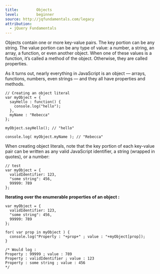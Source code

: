 ```yaml
---
title:        Objects
level:        beginner
source: http://jqfundamentals.com/legacy
attribution: 
  - jQuery Fundamentals
---
```

Objects contain one or more key-value pairs. The key portion can be any string. The value portion can be any type of value: a number, a string, an array, a function, or even another object.  When one of these values is a function, it’s called a method of the object. Otherwise, they are called properties.

As it turns out, nearly everything in JavaScript is an object &#8212; arrays, functions, numbers, even strings &#8212; and they all have properties and methods.

```
// Creating an object literal
var myObject = {
  sayHello : function() {
    console.log("hello");
  },
  myName : "Rebecca"
};

myObject.sayHello(); // "hello"

console.log( myObject.myName ); // "Rebecca"
```

When creating object literals, note that the key portion of each key-value pair can be written as any valid JavaScript identifier, a string (wrapped in quotes), or a number:

```
// test
var myObject = {
  validIdentifier: 123,
  "some string": 456,
  99999: 789
};
```

__Iterating over the enumerable properties of an object :__

```
var myObject = {
  validIdentifier: 123,
  "some string": 456,
  99999: 789
};

for( var prop in myObject ) { 
  console.log("Property : "+prop+" ; value : "+myObject[prop]);  
}

/* Would log :
Property : 99999 ; value : 789
Property : validIdentifier ; value : 123
Property : some string ; value : 456
*/
```

